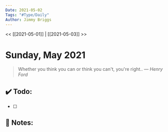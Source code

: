 ```yaml
---
Date: 2021-05-02
Tags: "#Type/Daily"
Author: Jimmy Briggs
---
```


<< [[2021-05-01]] | [[2021-05-03]] >>

# Sunday, May 2021

> Whether you think you can or think you can't, you're right..
> &mdash; <cite>Henry Ford</cite>


## ✔️ Todo:

- [ ] 

## 📝 Notes: